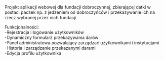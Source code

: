 Projekt aplikacji webowej dla fundacji dobroczynnej, zbierającej datki w postaci paczek np. z jedzeniem od dobroczyńców i przekazywanie ich na rzecz wybranej przez nich fundacji  

Funkcjonalności:  
-Rejestracja i logowanie użytkowników  
-Dynamiczny formularz przekazywania darów  
-Panel administratowa pozwalający zarządzać użytkownikami i instytucjami  
-Historia i zarządzanie przekazanymi darami  
-Edycja profilu użytkownika  
